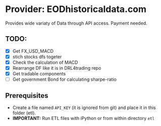 # Provider: EODhistoricaldata.com

Provides wide variaty of Data through API access. Payment needed.

## TODO:

* [x] Get FX_USD_MACD
* [x] stich stocks dfs togeter
* [x] Check the calculation of MACD
* [x] Rearrange DF like it is in DRL4trading repo
* [x] Get tradable components
* [ ] Get government Bond for calculating sharpe-ratio

## Prerequisites

* Create a file named `API_KEY` (it is ignored from git) and place it in this folder (etl).
* **IMPORTANT:** Run ETL files with iPython or from within directory `etl`
